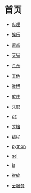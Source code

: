 # 首页


<div id = "首"></div>
<script src = "./js/首.js"></script>


* [哔哩](网页/哔哩.html)
* [娱乐](网页/娱乐.html)
* [起点](网页/起点.html)
* [天猫](网页/天猫.html)
* [京东](网页/京东.html)


* [其他](网页/其他.html)
* [微博](网页/微博.html)
* [软件](网页/软件.html)


* [求职](网页/求职.html)
* [git](网页/git.html)
* [文档](网页/文档.html)


* [编程](网页/编程.html)
* [python](网页/python.html)
* [sql](网页/sql.html)
* [js](网页/js.html)
* [微软](网页/微软.html)
* [云服务](网页/云服务.html)
